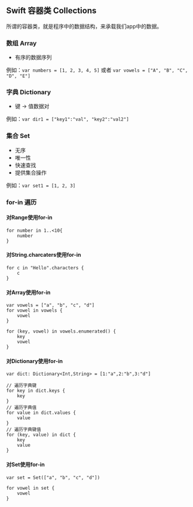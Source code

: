 ## Swift 容器类 Collections

所谓的容器类，就是程序中的数据结构，来承载我们app中的数据。

### 数组 Array
* 有序的数据序列

例如：`var numbers = [1, 2, 3, 4, 5]` 或者 `var vowels = ["A", "B", "C", "D", "E"]`

### 字典 Dictionary

* 键 -> 值数据对

例如：`var dir1 = ["key1":"val", "key2":"val2"]`

### 集合 Set

* 无序
* 唯一性
* 快速查找
* 提供集合操作

例如：`var set1 = [1, 2, 3]`



### for-in 遍历

#### 对Range使用for-in
```
for number in 1..<10{
    number
}
```

#### 对String.charcaters使用for-in
```
for c in "Hello".characters {
    c
}
```

#### 对Array使用for-in
```
var vowels = ["a", "b", "c", "d"]
for vowel in vowels {
    vowel
}

for (key, vowel) in vowels.enumerated() {
    key
    vowel
}
```

#### 对Dictionary使用for-in
```
var dict: Dictionary<Int,String> = [1:"a",2:"b",3:"d"]

// 遍历字典键
for key in dict.keys {
    key
}
// 遍历字典值
for value in dict.values {
    value
}
// 遍历字典键值
for (key, value) in dict {
    key
    value
}
```

#### 对Set使用for-in
```
var set = Set(["a", "b", "c", "d"])

for vowel in set {
    vowel
}
```
